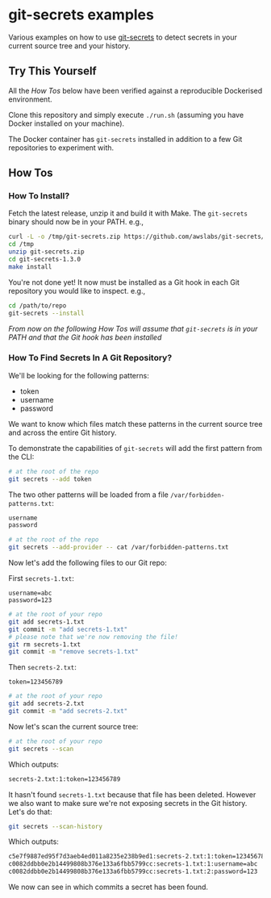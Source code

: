 # git-secrets examples

Various examples on how to use [git-secrets][gs-repo] to detect secrets in your current source tree and your history.

## Try This Yourself

All the _How Tos_ below have been verified against a reproducible Dockerised environment.

Clone this repository and simply execute `./run.sh` (assuming you have Docker installed on your machine).

The Docker container has `git-secrets` installed in addition to a few Git repositories to experiment with.

## How Tos

### How To Install?

Fetch the latest release, unzip it and build it with Make.
The `git-secrets` binary should now be in your PATH. e.g.,

```sh
curl -L -o /tmp/git-secrets.zip https://github.com/awslabs/git-secrets/archive/1.3.0.zip
cd /tmp
unzip git-secrets.zip
cd git-secrets-1.3.0
make install
```

You're not done yet! It now must be installed as a Git hook in each Git repository you would like to inspect. e.g.,

```sh
cd /path/to/repo
git-secrets --install
```

_From now on the following How Tos will assume that `git-secrets` is in your PATH and that the Git hook has been installed_

### How To Find Secrets In A Git Repository?

We'll be looking for the following patterns:

- token
- username
- password

We want to know which files match these patterns in the current source tree and across the entire Git history.

To demonstrate the capabilities of `git-secrets` will add the first pattern from the CLI:

```sh
# at the root of the repo
git secrets --add token
```

The two other patterns will be loaded from a file `/var/forbidden-patterns.txt`:

```txt
username
password
```

```sh
# at the root of the repo
git secrets --add-provider -- cat /var/forbidden-patterns.txt
```

Now let's add the following files to our Git repo:

First `secrets-1.txt`:

```
username=abc
password=123
```

```sh
# at the root of your repo
git add secrets-1.txt
git commit -m "add secrets-1.txt"
# please note that we're now removing the file!
git rm secrets-1.txt
git commit -m "remove secrets-1.txt"
```

Then `secrets-2.txt`:

```
token=123456789
```

```sh
# at the root of your repo
git add secrets-2.txt
git commit -m "add secrets-2.txt"
```

Now let's scan the current source tree:

```sh
# at the root of your repo
git secrets --scan
```

Which outputs:

```txt
secrets-2.txt:1:token=123456789
```

It hasn't found `secrets-1.txt` because that file has been deleted. However we also want to make sure we're not exposing secrets in the Git history. Let's do that:

```sh
git secrets --scan-history
```

Which outputs:

```txt
c5e7f9887ed95f7d3aeb4ed011a8235e238b9ed1:secrets-2.txt:1:token=123456789
c0082ddbb0e2b14499808b376e133a6fbb5799cc:secrets-1.txt:1:username=abc
c0082ddbb0e2b14499808b376e133a6fbb5799cc:secrets-1.txt:2:password=123
```

We now can see in which commits a secret has been found.





[gs-repo]: https://github.com/awslabs/git-secrets